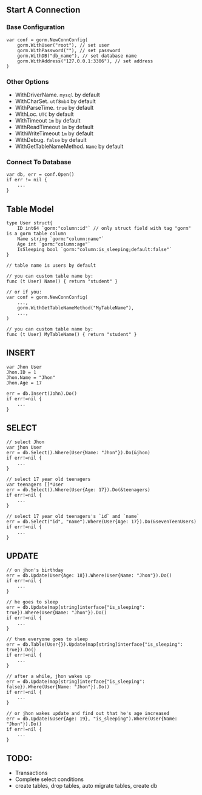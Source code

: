## Start A Connection
### Base Configuration
```golang
var conf = gorm.NewConnConfig(
    gorm.WithUser("root"), // set user
    gorm.WithPassword(""), // set password
    gorm.WithDB("db_name"), // set database name
    gorm.WithAddress("127.0.0.1:3306"), // set address
)
```

### Other Options
- WithDriverName. `mysql` by default
- WithCharSet. `utf8mb4` by default
- WithParseTime. `true` by default
- WithLoc. `UTC` by default
- WithTimeout `1m` by default
- WithReadTimeout `1m` by default
- WithWriteTimeout `1m` by default
- WithDebug. `false` by default
- WithGetTableNameMethod. `Name` by default

### Connect To Database
```golang
var db, err = conf.Open()
if err != nil {
    ...
}
```

## Table Model
```golang
type User struct{
    ID int64 `gorm:"column:id"` // only struct field with tag "gorm" is a gorm table column
    Name string `gorm:"column:name"`
    Age int `gorm:"column:age"`
    IsSleeping bool `gorm:"column:is_sleeping;default:false"`
}

// table name is users by default

// you can custom table name by:
func (t User) Name() { return "student" }

// or if you:
var conf = gorm.NewConnConfig(
    ...,
    gorm.WithGetTableNameMethod("MyTableName"),
    ...,
)

// you can custom table name by:
func (t User) MyTableName() { return "student" }
```

## INSERT
```golang
var Jhon User
Jhon.ID = 1
Jhon.Name = "Jhon"
Jhon.Age = 17

err = db.Insert(John).Do()
if err!=nil {
    ...
}
```

## SELECT
```golang
// select Jhon
var jhon User
err = db.Select().Where(User{Name: "Jhon"}).Do(&jhon)
if err!=nil {
    ...
}

// select 17 year old teenagers
var teenagers []*User
err = db.Select().Where(User{Age: 17}).Do(&teenagers)
if err!=nil {
    ...
}

// select 17 year old teenagers's `id` and `name`
err = db.Select("id", "name").Where(User{Age: 17}).Do(&sevenTeenUsers)
if err!=nil {
    ...
}
```

## UPDATE
```golang
// on jhon's birthday
err = db.Update(User{Age: 18}).Where(User{Name: "Jhon"}).Do()
if err!=nil {
    ...
}

// he goes to sleep
err = db.Update(map[string]interface{"is_sleeping": true}).Where(User{Name: "Jhon"}).Do()
if err!=nil {
    ...
}

// then everyone goes to sleep
err = db.Table(User{}).Update(map[string]interface{"is_sleeping": true}).Do()
if err!=nil {
    ...
}

// after a while, jhon wakes up
err = db.Update(map[string]interface{"is_sleeping": false}).Where(User{Name: "Jhon"}).Do()
if err!=nil {
    ...
}

// or jhon wakes update and find out that he's age increased
err = db.Update(&User{Age: 19}, "is_sleeping").Where(User{Name: "Jhon"}).Do()
if err!=nil {
    ...
}
```

## TODO:
- Transactions
- Complete select conditions
- create tables, drop tables, auto migrate tables, create db

